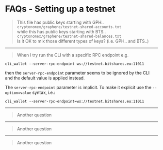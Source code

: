 # FAQs - Setting up a testnet

> This file has public keys starting with GPH..  
`cryptonomex/graphene/testnet-shared-accounts.txt`  
while this has public keys starting with BTS..  
`cryptonomex/graphene/testnet-shared-balances.txt`  
Is it OK to mix those different types of keys? (i.e. GPH.. and BTS..)

---
> When I try run the CLI with a specific RPC endpoint e.g.
```
cli_wallet --server-rpc-endpoint ws://testnet.bitshares.eu:11011
```
then the  `server-rpc-endpoint` parameter seems to be ignored by the CLI and the default value is applied instead.

The `server-rpc-endpoint` parameter is implicit. To make it explicit use the `--option=value` syntax, i.e.:
```
cli_wallet --server-rpc-endpoint=ws://testnet.bitshares.eu:11011
```

---
> Another question

---
> Another question

---
> Another question